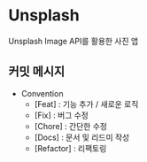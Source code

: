 # Unsplash
Unsplash Image API를 활용한 사진 앱

## 커밋 메시지
- Convention
  - [Feat] : 기능 추가 / 새로운 로직
  - [Fix] : 버그 수정
  - [Chore] : 간단한 수정
  - [Docs] : 문서 및 리드미 작성
  - [Refactor] : 리팩토링
